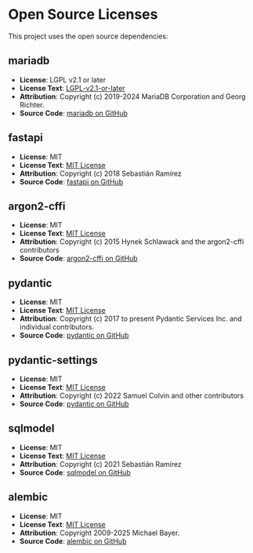 # Open Source Licenses

This project uses the open source dependencies:

## mariadb

- **License**: LGPL v2.1 or later
- **License Text**: [LGPL-v2.1-or-later](LICENSES/lgpl-2.1-or-later.txt)
- **Attribution**: Copyright (c) 2019-2024 MariaDB Corporation and Georg Richter.
- **Source Code**: [mariadb on GitHub](https://github.com/mariadb-corporation/mariadb-connector-python)

## fastapi

- **License**: MIT
- **License Text**: [MIT License](LICENSES/mit.txt)
- **Attribution**: Copyright (c) 2018 Sebastián Ramírez
- **Source Code**: [fastapi on GitHub](https://github.com/tiangolo/fastapi)

## argon2-cffi

- **License**: MIT
- **License Text**: [MIT License](LICENSES/mit.txt)
- **Attribution**: Copyright (c) 2015 Hynek Schlawack and the argon2-cffi contributors
- **Source Code**: [argon2-cffi on GitHub](https://github.com/hynek/argon2-cffi)

## pydantic

- **License**: MIT
- **License Text**: [MIT License](LICENSES/mit.txt)
- **Attribution**: Copyright (c) 2017 to present Pydantic Services Inc. and individual contributors.
- **Source Code**: [pydantic on GitHub](https://github.com/pydantic/pydantic)

## pydantic-settings

- **License**: MIT
- **License Text**: [MIT License](LICENSES/mit.txt)
- **Attribution**: Copyright (c) 2022 Samuel Colvin and other contributors
- **Source Code**: [pydantic on GitHub](https://github.com/pydantic/pydantic)

## sqlmodel

- **License**: MIT
- **License Text**: [MIT License](LICENSES/mit.txt)
- **Attribution**: Copyright (c) 2021 Sebastián Ramírez
- **Source Code**: [sqlmodel on GitHub](https://github.com/fastapi/sqlmodel)

## alembic

- **License**: MIT
- **License Text**: [MIT License](LICENSES/mit.txt)
- **Attribution**: Copyright 2009-2025 Michael Bayer.
- **Source Code**: [alembic on GitHub](https://github.com/sqlalchemy/alembic)
